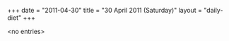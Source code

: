 +++
date = "2011-04-30"
title = "30 April 2011 (Saturday)"
layout = "daily-diet"
+++

<p>&lt;no entries&gt;</p>